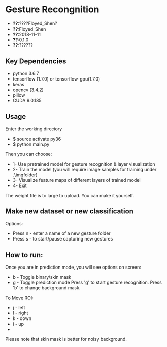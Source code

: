 Gesture Recongnition
======================================

- **??**:????Floyed_Shen?
- **??**:Floyed_Shen
- **??**:2018-11-11
- **??**:0.1.0
- **??**:??????

Key Dependencies
-------------
- python 3.6.7
- tensorflow (1.7.0) or tensorflow-gpu(1.7.0)
- keras
- opencv (3.4.2)
- pillow
- CUDA 9.0.185

Usage
-----------------
Enter the working direciory
- $ source activate py36
- $ python main.py

Then you can choose:
- 1- Use pretrained model for gesture recognition & layer visualization
- 2- Train the model (you will require image samples for training under .\imgfolder)
- 3- Visualize feature maps of different layers of trained model
- 4- Exit

The weight file is to large to upload. You can make it yourself.

Make new dataset  or new classification
---------------------
Options:

- Press n - enter a name of a new gesture folder
- Press s - to start/pause capturing new gestures

How to run:
--------------------
Once you are in prediction mode, you will see options on screen:
- b - Toggle binary/skin mask
- g - Toggle prediction mode
Press 'g' to start gesture recognition. Press 'b' to change background mask.

To Move ROI:

- j - left
- l - right
- k - down
- i - up
-
Please note that skin mask is better for noisy background.
